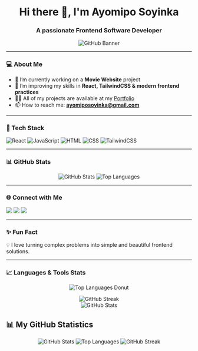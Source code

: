 <h1 align="center">Hi there 👋, I'm Ayomipo Soyinka</h1>
<h3 align="center">A passionate Frontend Software Developer</h3>

<p align="center">
  <img src="https://i.imgur.com/v8Iv3EJ.png" alt="GitHub Banner" />
</p>

---

### 💻 About Me

- 🔭 I’m currently working on a **Movie Website** project  
- 🌱 I’m improving my skills in **React, TailwindCSS & modern frontend practices**  
- 👨‍💻 All of my projects are available at my [Portfolio](https://my-portfolio-mauve-six-31.vercel.app/)  
- 📫 How to reach me: **ayomiposoyinka@gmail.com**

---

### 🚀 Tech Stack

![React](https://img.shields.io/badge/-React-61DAFB?logo=react&logoColor=white&style=for-the-badge)
![JavaScript](https://img.shields.io/badge/-JavaScript-F7DF1E?logo=javascript&logoColor=black&style=for-the-badge)
![HTML](https://img.shields.io/badge/-HTML5-E34F26?logo=html5&logoColor=white&style=for-the-badge)
![CSS](https://img.shields.io/badge/-CSS3-1572B6?logo=css3&logoColor=white&style=for-the-badge)
![TailwindCSS](https://img.shields.io/badge/-TailwindCSS-06B6D4?logo=tailwind-css&logoColor=white&style=for-the-badge)

---

### 📊 GitHub Stats

<p align="center">
  <img src="https://github-readme-stats.vercel.app/api?username=AY-CODED&show_icons=true&theme=radical" alt="GitHub Stats" />
  <img src="https://github-readme-stats.vercel.app/api/top-langs/?username=AY-CODED&layout=compact&theme=radical" alt="Top Languages" />
</p>

---

### 🌐 Connect with Me

<p align="left">
  <a href="https://github.com/AY-CODED" target="_blank"><img src="https://img.shields.io/badge/-GitHub-181717?logo=github&logoColor=white&style=for-the-badge" /></a>
  <a href="https://www.linkedin.com/in/ayomipo-soyinka-208156335/" target="_blank"><img src="https://img.shields.io/badge/-LinkedIn-0077B5?logo=linkedin&logoColor=white&style=for-the-badge" /></a>
  <a href="https://my-portfolio-mauve-six-31.vercel.app/" target="_blank"><img src="https://img.shields.io/badge/-Portfolio-000?logo=vercel&logoColor=white&style=for-the-badge" /></a>
</p>

---

### ✨ Fun Fact

💡 I love turning complex problems into simple and beautiful frontend solutions.

---
### 📈 Languages & Tools Stats

<p align="center">
  <img src="https://github-readme-stats.vercel.app/api/top-langs/?username=AY-CODED&layout=donut&theme=radical" alt="Top Languages Donut" />
</p>

<p align="center">
  <img src="https://streak-stats.demolab.com?user=AY-CODED&theme=radical&hide_border=true" alt="GitHub Streak" />
  <br />
  <img src="https://github-readme-stats.vercel.app/api?username=AY-CODED&show_icons=true&theme=radical" alt="GitHub Stats" />
</p>

## 📊 My GitHub Statistics

<p align="center">
  <img src="https://github-readme-stats.vercel.app/api?username=AY-CODED&show_icons=true&theme=radical" alt="GitHub Stats" />
  <img src="https://github-readme-stats.vercel.app/api/top-langs/?username=AY-CODED&layout=donut&theme=radical" alt="Top Languages" />
  <img src="https://streak-stats.demolab.com?user=AY-CODED&theme=radical&hide_border=true" alt="GitHub Streak" />
</p>

